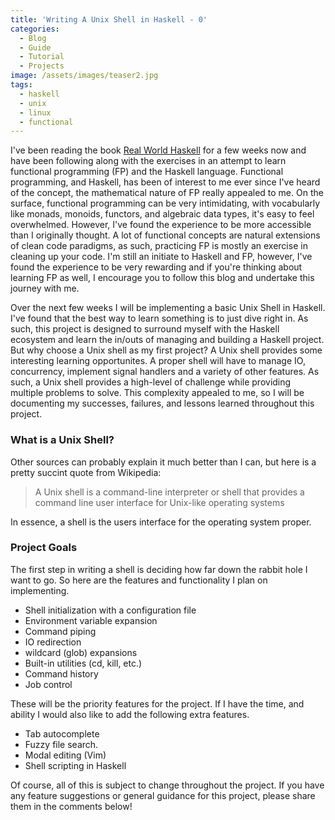 ```yaml
---
title: 'Writing A Unix Shell in Haskell - 0'
categories:
  - Blog
  - Guide
  - Tutorial
  - Projects
image: /assets/images/teaser2.jpg
tags:
  - haskell
  - unix
  - linux
  - functional
---
```


I've been reading the book [Real World Haskell](http://book.realworldhaskell.org/) for a few weeks now and have been following along with the exercises in an attempt to learn functional programming (FP) and the Haskell language. Functional programming, and Haskell, has been of interest to me ever since I've heard of the concept, the mathematical nature of FP really appealed to me. On the surface, functional programming can be very intimidating, with vocabularly like monads, monoids, functors, and algebraic data types, it's easy to feel overwhelmed. However, I've found the experience to be more accessible than I originally thought. A lot of functional concepts are natural extensions of clean code paradigms, as such, practicing FP is mostly an exercise in cleaning up your code. I'm still an initiate to Haskell and FP, however, I've found the experience to be very rewarding and if you're thinking about learning FP as well, I encourage you to follow this blog and undertake this journey with me.

Over the next few weeks I will be implementing a basic Unix Shell in Haskell. I've found that the best way to learn something is to just dive right in. As such, this project is designed to surround myself with the Haskell ecosystem and learn the in/outs of managing and building a Haskell project. But why choose a Unix shell as my first project? A Unix shell provides some interesting learning opportunites. A proper shell will have to manage IO, concurrency, implement signal handlers and a variety of other features. As such, a Unix shell provides a high-level of challenge while providing multiple problems to solve. This complexity appealed to me, so I will be documenting my successes, failures, and lessons learned throughout this project.

### What is a Unix Shell?

Other sources can probably explain it much better than I can, but here is a pretty succint quote from Wikipedia:

> A Unix shell is a command-line interpreter or shell that provides a command line user interface for Unix-like operating systems

In essence, a shell is the users interface for the operating system proper.

### Project Goals

The first step in writing a shell is deciding how far down the rabbit hole I want to go. So here are the features and functionality I plan on implementing.

- Shell initialization with a configuration file
- Environment variable expansion
- Command piping
- IO redirection
- wildcard (glob) expansions
- Built-in utilities (cd, kill, etc.)
- Command history
- Job control

These will be the priority features for the project. If I have the time, and ability I would also like to add the following extra features.

- Tab autocomplete
- Fuzzy file search.
- Modal editing (Vim)
- Shell scripting in Haskell

Of course, all of this is subject to change throughout the project. If you have any feature suggestions or general guidance for this project, please share them in the comments below!
